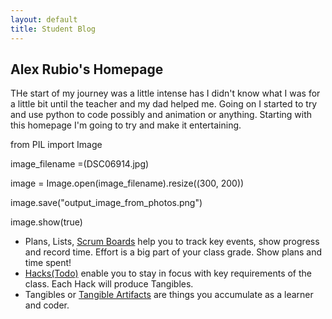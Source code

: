 ```yaml
---
layout: default
title: Student Blog
---
```



## Alex Rubio's Homepage
THe start of my journey was a little intense has I didn't know what I was for a little bit until the teacher and my dad helped me. Going on I started to try and use python to code possibly and animation or anything. Starting with this homepage I'm going to try and make it entertaining. 


from PIL import Image

image_filename =(DSC06914.jpg)


image = Image.open(image_filename).resize((300, 200))


image.save("output_image_from_photos.png")


image.show(true)




   






- Plans, Lists, [Scrum Boards](https://clickup.com/blog/scrum-board/) help you to track key events, show progress and record time.  Effort is a big part of your class grade.  Show plans and time spent!
- [Hacks(Todo)](https://levelup.gitconnected.com/six-ultimate-daily-hacks-for-every-programmer-60f5f10feae) enable you to stay in focus with key requirements of the class.  Each Hack will produce Tangibles.
- Tangibles or [Tangible Artifacts](https://en.wikipedia.org/wiki/Artifact_(software_development)) are things you accumulate as a learner and coder.